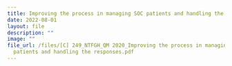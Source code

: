 ```yaml
---
title: Improving the process in managing SOC patients and handling the responses
date: 2022-08-01
layout: file
description: ""
image: ""
file_url: /files/[C] 249_NTFGH_QM 2020_Improving the process in managing SOC
  patients and handling the responses.pdf
---
```

